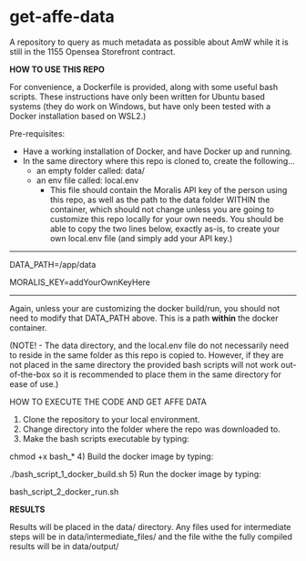 # get-affe-data

A repository to query as much metadata as possible about AmW while it is still in the 1155 Opensea Storefront contract.

**HOW TO USE THIS REPO**

For convenience, a Dockerfile is provided, along with some useful bash scripts.
These instructions have only been written for Ubuntu based systems (they do work
on Windows, but have only been tested with a Docker installation based on WSL2.)

Pre-requisites:
- Have a working installation of Docker, and have Docker up and running.
- In the same directory where this repo is cloned to, create the following...
  - an empty folder called: data/
  - an env file called: local.env
    - This file should contain the Moralis API key of the person using this repo,
    as well as the path to the data folder WITHIN the container, which should not
    change unless you are going to customize this repo locally for your own needs.
    You should be able to copy the two lines below, exactly as-is, to create
    your own local.env file (and simply add your API key.)
------
DATA_PATH=/app/data

MORALIS_KEY=addYourOwnKeyHere

------
Again, unless your are customizing the docker build/run, you should not need to
modify that DATA_PATH above. This is a path **within** the docker container.

(NOTE! - The data directory, and the local.env file do not necessarily need to
reside in the same folder as this repo is copied to. However, if they are not
placed in the same directory the provided bash scripts will not work out-of-the-box
so it is recommended to place them in the same directory for ease of use.)

HOW TO EXECUTE THE CODE AND GET AFFE DATA
1) Clone the repository to your local environment.
2) Change directory into the folder where the repo was downloaded to.
3) Make the bash scripts executable by typing:

chmod +x bash_*
4) Build the docker image by typing:

./bash_script_1_docker_build.sh
5) Run the docker image by typing:

bash_script_2_docker_run.sh

**RESULTS**

Results will be placed in the data/ directory.
Any files used for intermediate steps will be in data/intermediate_files/ and
the file withe the fully compiled results will be in data/output/
